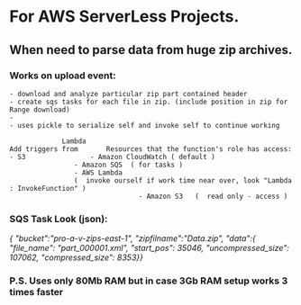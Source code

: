 # For AWS ServerLess Projects.
## When need to parse data from huge zip archives.     

### Works on upload event:
	- download and analyze particular zip part contained header
	- create sqs tasks for each file in zip. (include position in zip for Range download)
	-							
	- uses pickle to serialize self and invoke self to continue working
```								
		     Lambda
Add triggers from		Resources that the function's role has access:
- S3     			- Amazon CloudWatch ( default )
				- Amazon SQS  ( for tasks )
	   			- AWS Lambda  
				(  invoke ourself if work time near over, look "Lambda : InvokeFunction" )
                                - Amazon S3   (  read only - access ) 
```													
### SQS Task Look (json):
*{ "bucket":"pro-a-v-zips-east-1", "zipfilname":"Data.zip", "data":{ "file_name": "part_000001.xml", "start_pos": 35046, "uncompressed_size": 107062, "compressed_size": 8353}}*

### P.S. Uses only 80Mb RAM but in case 3Gb RAM setup works 3 times faster 

